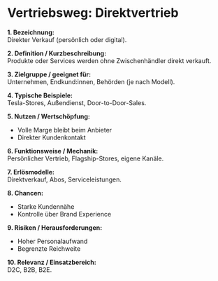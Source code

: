 # Vertriebsweg: Direktvertrieb

**1. Bezeichnung:**  
Direkter Verkauf (persönlich oder digital).  

**2. Definition / Kurzbeschreibung:**  
Produkte oder Services werden ohne Zwischenhändler direkt verkauft.  

**3. Zielgruppe / geeignet für:**  
Unternehmen, Endkund:innen, Behörden (je nach Modell).  

**4. Typische Beispiele:**  
Tesla-Stores, Außendienst, Door-to-Door-Sales.  

**5. Nutzen / Wertschöpfung:**  
- Volle Marge bleibt beim Anbieter  
- Direkter Kundenkontakt  

**6. Funktionsweise / Mechanik:**  
Persönlicher Vertrieb, Flagship-Stores, eigene Kanäle.  

**7. Erlösmodelle:**  
Direktverkauf, Abos, Serviceleistungen.  

**8. Chancen:**  
- Starke Kundennähe  
- Kontrolle über Brand Experience  

**9. Risiken / Herausforderungen:**  
- Hoher Personalaufwand  
- Begrenzte Reichweite  

**10. Relevanz / Einsatzbereich:**  
D2C, B2B, B2E.  
